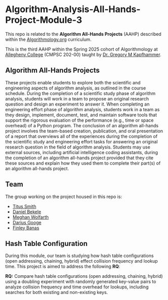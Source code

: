 # Algorithm-Analysis-All-Hands-Project-Module-3

This repo is related to the **Algorithm All-Hands Projects** (AAHP) described within the [Algorithmology.org](https://algorithmology.org/) curriculum.

This is the third AAHP within the Spring 2025 cohort of Algorithmology at [Allegheny College](https://sites.allegheny.edu/computer-science/) (CMPSC 202-00) taught by [Dr. Gregory M Kapfhammer](https://github.com/gkapfham).

## Algorithm All-Hands Projects

These projects enable students to explore both the scientific and engineering aspects of algorithm analysis, as outlined in the course schedule. During the completion of a scientific study phase of algorithm analysis, students will work in a team to propose an original research question and design an experiment to answer it. When completing an engineering effort phase of algorithm analysis, students work in a team as they design, implement, document, test, and maintain software tools that support the rigorous evaluation of the performance (e.g., time or space overhead) of a Python program. The conclusion of an algorithm all-hands project involves the team-based creation, publication, and oral presentation of a report that overviews all of the experiences during the completion of the scientific study and engineering effort tasks for answering an original research question in the field of algorithm analysis. Students may use external sources, including artificial intelligence coding assistants, during the completion of an algorithm all-hands project provided that they cite these sources and explain how they used them to complete their part(s) of an algorithm all-hands project.

## Team

The group working on the project housed in this repo is:

* [Titus Smith](https://github.com/TitusSmith33)
* [Daniel Bekele](https://github.com/Danniyb)
* [Meghan Wolfarth](https://github.com/meghanwolfarth)
* [Darius Googe](https://github.com/Darius90332)
* [Finley Banas](https://github.com/Finley8)

## Hash Table Configuration

During this module, our team is studying how hash table configurations (open addressing, chaining, hybrid) effect collision frequency and lookup time. This project is aimed to address the following **RQ**:

**RQ:** Compare hash table configurations (open addressing, chaining, hybrid) using a doubling experiment with randomly generated key-value pairs to analyze collision frequency and time overhead for lookups, including searches for both existing and non-existing keys.
